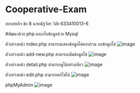 # Cooperative-Exam
สอบสหกิจ ข้อ 8
นายณัฐวัตร วิลัย 633410013-6

#พัฒนาด้วย php และเก็บข้อมูลด้วย Mysql

ตัวอย่างหน้า index.php สามารถแสดงข้อมูลได้ครบถ้วน ลบข้อมูลได้
![image](https://github.com/nattawatwi/Cooperative-Exam/assets/76519685/44839a8b-f6e0-4acb-aef2-56cc9ffc751e)

ตัวอย่างหน้า add-new.php สามารถเพิ่มข้อมูลได้
![image](https://github.com/nattawatwi/Cooperative-Exam/assets/76519685/aa08f7a4-1673-46a6-bda4-1d331bb81063)

ตัวอย่างหน้า detail.php สามารถดูได้อย่างเดียว
![image](https://github.com/nattawatwi/Cooperative-Exam/assets/76519685/9ef09000-3fb6-476d-b4c4-5980fe0ca5cb)

ตัวอย่างหน้า edit.php สามารถแก้ไขได้
![image](https://github.com/nattawatwi/Cooperative-Exam/assets/76519685/93f24ac1-4563-4dd5-8c79-b7a8df48aaa0)

phpMyAdmin
![image](https://github.com/nattawatwi/Cooperative-Exam/assets/76519685/720f358d-ebc8-44e2-b042-949f93bdf359)
